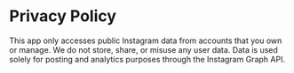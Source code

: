 <!DOCTYPE html>
<html>
<head>
  <title>Privacy Policy</title>
</head>
<body>
  <h1>Privacy Policy</h1>
  <p>This app only accesses public Instagram data from accounts that you own or manage. We do not store, share, or misuse any user data. Data is used solely for posting and analytics purposes through the Instagram Graph API.</p>
</body>
</html>
